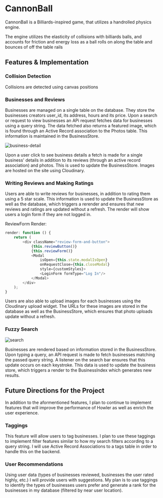 # CannonBall

CannonBall is a Billiards-inspired game, that utilizes a handrolled physics engine. 

The engine utilizes the elasticity of collisions with billiards balls, and accounts for friction and energy loss as a ball rolls on along the table and bounces of off the table rails 

## Features & Implementation

### Collision Detection 

Collisions are detected using canvas positions 

### Businesses and Reviews

Businesses are managed on a single table on the database. They store the businesses creators user_id, its address, hours and its price. Upon a search or request to view businesses an APi request fetches data for businesses using a query string. The data fetched also returns a featured image, which is found through an Active Record association to the Photos table. This information is maintained in the BusinessStore.

[business-detail]: ./project-proposal/production_pics/business-detail.png

![business-detail]

Upon a user click to see business details a fetch is made for a single business' details in addition to its reviews (through an active record association) and photos. This is used to update the BusinessStore. Images are hosted on the site using Cloudinary.

### Writing Reviews and Making Ratings

Users are able to write reviews for businesses, in addition to rating them using a 5 star scale. This information is used to update the BusinessStore as well as the database, which triggers a rerender and ensures that new reviews and ratings are updated without a refresh. The render will show users a login form if they are not logged in. 

ReviewForm Render:

```javascript
render: function () {
    return (
        <div className="review-form-and-button">
            {this.reviewButton()}
            {this.reviewForm()}
            <Modal
                isOpen={this.state.modalIsOpen}
                onRequestClose={this.closeModal}
                style={customStyles}>
                <LoginForm formType="Log In"/>
            </Modal>
        </div>
    );
}
```

Users are also able to upload images for each businesses using the  Cloudinary upload widget. The URLs for these images are stored in the database as well as the BusinessStore, which ensures that photo uploads update without a refresh.

### Fuzzy Search
[search]: ./project-proposal/production_pics/search.png

![search]

Businesses are rendered based on information stored in the BusinessStore. Upon typing a query, an API request is made to fetch businesses matching the passed query string. A listener on the search bar ensures that this update occurs on each keystroke. This data is used to update the business store, which triggers a render to the BusinessIndex which generates new results. 


## Future Directions for the Project

In addition to the aformentioned features, I plan to continue to implement features that will improve the performance of Howler as well as enrich the user experience. 

### Taggings

This feature will allow users to tag businesses. I plan to use these taggings to implement filter features similar to how my search filters according to a query string. I will use Active Record Associations to a tags table in order to handle this on the backend. 

### User Recommendations

Using user data (types of businesses reviewed, businesses the user rated highly, etc.) I will provide users with suggestions. My plan is to use taggings to identify the types of businesses users prefer and generate a rank for the businesses in my database (filtered by near user location).